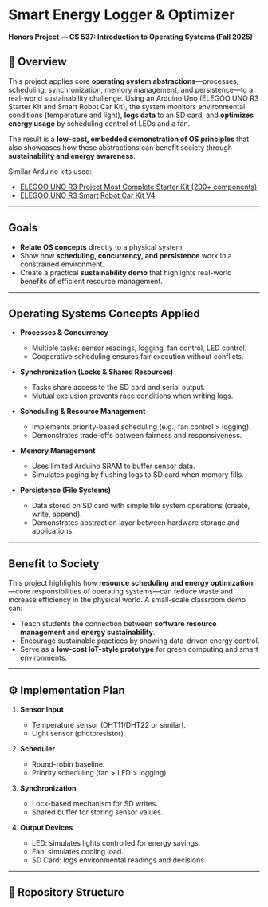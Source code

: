 # Smart Energy Logger & Optimizer  
**Honors Project — CS 537: Introduction to Operating Systems (Fall 2025)**  

## 📖 Overview  
This project applies core **operating system abstractions**—processes, scheduling, synchronization, memory management, and persistence—to a real-world sustainability challenge. Using an Arduino Uno (ELEGOO UNO R3 Starter Kit and Smart Robot Car Kit), the system monitors environmental conditions (temperature and light), **logs data** to an SD card, and **optimizes energy usage** by scheduling control of LEDs and a fan.  

The result is a **low-cost, embedded demonstration of OS principles** that also showcases how these abstractions can benefit society through **sustainability and energy awareness**.  

Similar Arduino kits used:  
- [ELEGOO UNO R3 Project Most Complete Starter Kit (200+ components)](https://www.amazon.com/EL-KIT-001-Project-Complete-Starter-Tutorial/dp/B01CZTLHGE?th=1)  
- [ELEGOO UNO R3 Smart Robot Car Kit V4](https://www.amazon.com/dp/B07KPZ8RSZ/ref=sspa_dk_detail_4?psc=1&pd_rd_i=B07KPZ8RSZ&pd_rd_w=MSEK2&content-id=amzn1.sym.386c274b-4bfe-4421-9052-a1a56db557ab&pf_rd_p=386c274b-4bfe-4421-9052-a1a56db557ab&pf_rd_r=10KSHERYXGKGCEQWSWRA&pd_rd_wg=VfoNp&pd_rd_r=96fe162c-b09a-4192-ad30-75a81e221bb3&sp_csd=d2lkZ2V0TmFtZT1zcF9kZXRhaWxfdGhlbWF0aWM)  

---

## Goals  
- **Relate OS concepts** directly to a physical system.  
- Show how **scheduling, concurrency, and persistence** work in a constrained environment.  
- Create a practical **sustainability demo** that highlights real-world benefits of efficient resource management.  

---

## Operating Systems Concepts Applied  

- **Processes & Concurrency**  
  - Multiple tasks: sensor readings, logging, fan control, LED control.  
  - Cooperative scheduling ensures fair execution without conflicts.  

- **Synchronization (Locks & Shared Resources)**  
  - Tasks share access to the SD card and serial output.  
  - Mutual exclusion prevents race conditions when writing logs.  

- **Scheduling & Resource Management**  
  - Implements priority-based scheduling (e.g., fan control > logging).  
  - Demonstrates trade-offs between fairness and responsiveness.  

- **Memory Management**  
  - Uses limited Arduino SRAM to buffer sensor data.  
  - Simulates paging by flushing logs to SD card when memory fills.  

- **Persistence (File Systems)**  
  - Data stored on SD card with simple file system operations (create, write, append).  
  - Demonstrates abstraction layer between hardware storage and applications.  

---

## Benefit to Society  
This project highlights how **resource scheduling and energy optimization**—core responsibilities of operating systems—can reduce waste and increase efficiency in the physical world. A small-scale classroom demo can:  
- Teach students the connection between **software resource management** and **energy sustainability**.  
- Encourage sustainable practices by showing data-driven energy control.  
- Serve as a **low-cost IoT-style prototype** for green computing and smart environments.  

---

## ⚙️ Implementation Plan  

1. **Sensor Input**  
   - Temperature sensor (DHT11/DHT22 or similar).  
   - Light sensor (photoresistor).  

2. **Scheduler**  
   - Round-robin baseline.  
   - Priority scheduling (fan > LED > logging).  

3. **Synchronization**  
   - Lock-based mechanism for SD writes.  
   - Shared buffer for storing sensor values.  

4. **Output Devices**  
   - LED: simulates lights controlled for energy savings.  
   - Fan: simulates cooling load.  
   - SD Card: logs environmental readings and decisions.  

---

## 📂 Repository Structure  

